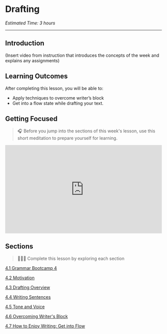 # Drafting
*Estimated Time: 3 hours*

---
## Introduction
(Insert video from instruction that introduces the concepts of the week and explains any assignments)

## Learning Outcomes

After completing this lesson, you will be able to:
- Apply techniques to overcome writer’s block
- Get into a flow state while drafting your text.

## Getting Focused

>🎧 Before you jump into the sections of this week's lesson, use this short meditation to prepare yourself for learning. 

<div style="position: relative; padding-bottom: 56.25%; height: 0;"><iframe src="https://www.youtube.com/embed/2awoUfCwXQs" title="YouTube video player" frameborder="0" allow="accelerometer; autoplay; clipboard-write; encrypted-media; gyroscope; picture-in-picture" allowfullscreen style="position: absolute; top: 0; left: 0; width: 100%; height: 100%;"></iframe></div>


## Sections

> 👩🏿‍🏫 Complete this lesson by exploring each section

[4.1 Grammar Bootcamp 4](/communicating-for-success/drafting/grammar-bootcamp-4.md)

[4.2 Motivation](/communicating-for-success/drafting/motivation.md)

[4.3 Drafting Overview](/communicating-for-success/drafting/drafting-overview.md)

[4.4 Writing Sentences](/communicating-for-success/drafting/writing-sentences.md)

[4.5 Tone and Voice](/communicating-for-success/drafting/tone-and-voice.md)

[4.6 Overcoming Writer's Block](/communicating-for-success/drafting/overcoming-writer-s-block.md)

[4.7 How to Enjoy Writing: Get into Flow](/communicating-for-success/drafting/how-to-enjoy-writing-get-into-flow.md)
